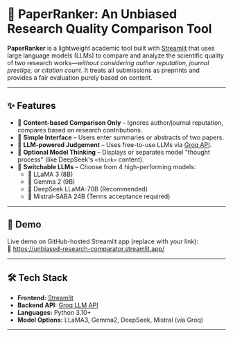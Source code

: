 # 🧠 PaperRanker: An Unbiased Research Quality Comparison Tool

**PaperRanker** is a lightweight academic tool built with [Streamlit](https://streamlit.io/) that uses large language models (LLMs) to compare and analyze the scientific quality of two research works—*without considering author reputation, journal prestige, or citation count*. It treats all submissions as preprints and provides a fair evaluation purely based on content.

---

## ✨ Features

- 🔬 **Content-based Comparison Only** – Ignores author/journal reputation, compares based on research contributions.
- 🧾 **Simple Interface** – Users enter summaries or abstracts of two papers.
- 🤖 **LLM-powered Judgement** – Uses free-to-use LLMs via [Groq API](https://console.groq.com/).
- 🧠 **Optional Model Thinking** – Displays or separates model "thought process" (like DeepSeek's `<think>` content).
- 🔄 **Switchable LLMs** – Choose from 4 high-performing models:
  - 🦙 LLaMA 3 (8B)
  - 📘 Gemma 2 (9B)
  - 🤔 DeepSeek LLaMA-70B (Recommended)
  - 🧪 Mistral-SABA 24B (Terms acceptance required)

---

## 🚀 Demo

Live demo on GitHub-hosted Streamlit app (replace with your link):  
📍 https://unbiased-research-comparator.streamlit.app/ 

---

## 🛠️ Tech Stack

- **Frontend:** [Streamlit](https://streamlit.io/)
- **Backend API:** [Groq LLM API](https://console.groq.com/)
- **Languages:** Python 3.10+
- **Model Options:** LLaMA3, Gemma2, DeepSeek, Mistral (via Groq)

---


